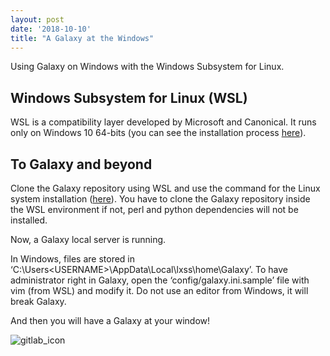 ```yaml
---
layout: post
date: '2018-10-10'
title: "A Galaxy at the Windows"
---
```


Using Galaxy on Windows with the Windows Subsystem for Linux.

## Windows Subsystem for Linux (WSL)

WSL is a compatibility layer developed by Microsoft and Canonical. It runs only on Windows 10 64-bits (you can see the installation process [here](https://msdn.microsoft.com/commandline/wsl/about)).

## To Galaxy and beyond

Clone the Galaxy repository using WSL and use the command for the Linux system installation ([here](https://galaxyproject.org/admin/get-galaxy/#get-started)).
You have to clone the Galaxy repository inside the WSL environment if not, perl and python dependencies will not be installed.

Now, a Galaxy local server is running.

In Windows, files are stored in ‘C:\Users\<USERNAME>\AppData\Local\lxss\home\Galaxy’. To have administrator right in Galaxy, open the ‘config/galaxy.ini.sample’ file with vim (from WSL) and modify it. Do not use an editor from Windows, it will break Galaxy.

And then you will have a Galaxy at your window!

<img src="{{site.baseurl}}/images/galaxy_windows.png" alt="gitlab_icon">
